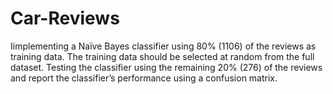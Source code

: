 # Car-Reviews
Iimplementing a Naïve Bayes classifier using 80% (1106) of the reviews as training data. The training data should be selected at random from the full dataset. Testing the classifier using the remaining 20% (276) of the reviews and report the classifier’s performance using a confusion matrix.
